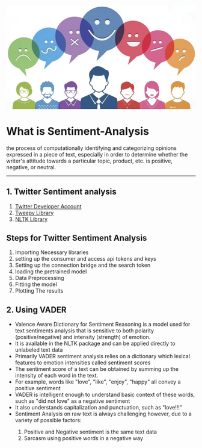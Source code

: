 ![alt text](1.jpg)

<h1>What is Sentiment-Analysis </h1>
<p>the process of computationally identifying and categorizing opinions expressed in a piece of text, especially in order to determine whether the writer's attitude towards a particular topic, product, etc. is positive, negative, or neutral.</p>

<hr>

<h2>1. Twitter Sentiment analysis</h2>
<ol>
  <li><a href = 'https://apps.twitter.com/app/new'>Twitter Developer Account</a></li>
  <li><a href = 'http://www.tweepy.org/'>Tweepy Library</a></li>
  <li><a href = 'http://www.nltk.org/'>NLTK Library</a></li>
</ol>
  
<h2>Steps for Twitter Sentiment Analysis</h2>
<ol>
  <li>Importing Necessary libraries</li>
  <li>setting up the consumer and access api tokens and keys</li>
  <li>Setting up the connection bridge and the search token</li>
  <li>loading the pretrained model</li>
  <li>Data Preprocessing</li>
  <li>Fitting the model</li>
  <li>Plotting The results</li>
</ol>

<h2>2. Using VADER</h2>
<ul>
  <li>Valence Aware Dictionary for Sentiment Reasoning is a model used for text sentiments analysis
    that is sensitive to both polarity (positive/negative) and intensity (strength) of emotion.</li>
 
 <li>It is available in the NLTK package and can be applied directly to unlabeled text data</li>
  
 <li>Primarily VADER sentiment analysis relies on a dictionary which lexical features to emotion
    intensities called sentiment scores</li>
  
 <li>The sentiment score of a text can be obtained by summing up the intensity of each word in the text.</li>
 
 <li>For example, words like "love", "like", "enjoy", "happy" all convey a positive sentiment</li>
 
 <li>VADER is intelligent enough to understand basic context of these words, such as "did not love" as a negative sentiment</li>
 
 <li>It also understands capitalization and punctuation, such as "love!!!"
  
 <li>Sentiment Analysis on raw text is always challenging however, due to a variety of possible factors:</li>
  <ol>
    <li>Positive and Negative sentiment is the same text data</li>
    <li>Sarcasm using positive words in a negative way</li>
  </ol>
</ul>
  
  
